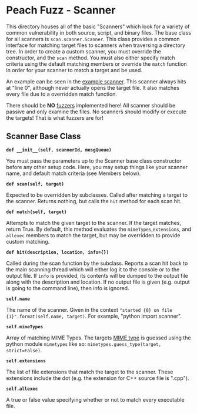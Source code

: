 Peach Fuzz - Scanner
====================

This directory houses all of the basic "Scanners" which look for a variety of common vulnerability in both source, script, and binary files. The base class for all scanners is `scan.scanner.Scanner`. This class provides a common interface for matching target files to scanners when traversing a directory tree. In order to create a custom scanner, you must override the constructor, and the `scan` method. You must also either specify match criteria using the default matching members or override the `match` function in order for your scanner to match a target and be used.

An example can be seen in the [example scanner][1]. This scanner always hits at "line 0", although never actually opens the target file. It also matches every file due to a overridden match function.

There should be __NO__ [fuzzers][2] implemented here! All scanner should be passive and only examine the files. No scanners should modify or execute the targets! That is what fuzzers are for!

Scanner Base Class
------------------

__`def __init__(self, scannerId, mesgQueue)`__

You must pass the parameters up to the Scanner base class constructor before any other setup code. Here, you may setup things like your scanner name, and default match criteria (see Members below).

__`def scan(self, target)`__
	
Expected to be overridden by subclasses. Called after matching a target to the scanner. Returns nothing, but calls the `hit` method for each scan hit.

__`def match(self, target)`__

Attempts to match the given target to the scanner. If the target matches, return True. By default, this method evaluates the `mimeTypes`,`extensions`, and `allexec` members to match the target, but may be overridden to provide custom matching.

__`def hit(description, location, info={})`__

Called during the scan function by the subclass. Reports a scan hit back to the main scanning thread which will either log it to the console or to the output file. If `info` is provided, its contents will be dumped to the output file along with the description and location. If no output file is given (e.g. output is going to the command line), then info is ignored.

__`self.name`__
	
The name of the scanner. Given in the context `"started {0} on file {1}".format(self.name, target)`. For example, "python import scanner".

__`self.mimeTypes`__

Array of matching MIME Types. The targets [MIME type] is guessed using the python module `mimetypes` like so: `mimetypes.guess_type(target, strict=False)`.

__`self.extensions`__

The list of file extensions that match the target to the scanner. These extensions include the dot (e.g. the extension for C++ source file is ".cpp").

__`self.allexec`__

A true or false value specifying whether or not to match every executable file.

[JSON]: https://en.wikipedia.org/wiki/JSON
[MIME type]: https://en.wikipedia.org/wiki/Media_type
[Python]: http://python.org/
[thread]: https://en.wikipedia.org/wiki/Thread_%28computing%29
[threads]: https://en.wikipedia.org/wiki/Thread_%28computing%29
[command-line arguments]: https://www.cs.bu.edu/teaching/c/program-args/
[program arguments]: https://www.cs.bu.edu/teaching/c/program-args/
[ELF]: https://en.wikipedia.org/wiki/Executable_and_Linkable_Format
[shell]: https://en.wikipedia.org/wiki/Bash_%28Unix_shell%29
[SQL]: https://en.wikipedia.org/wiki/SQL
[1]: ./examplescanner.py
[2]: ../fuzz/README.md
